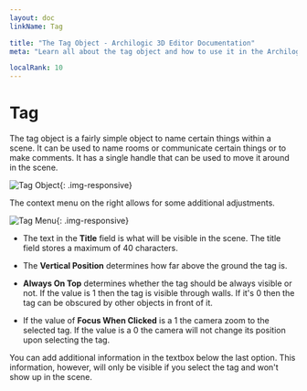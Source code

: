 ```yaml
---
layout: doc
linkName: Tag

title: "The Tag Object - Archilogic 3D Editor Documentation"
meta: "Learn all about the tag object and how to use it in the Archilogic 3D Editor. Check out our documentation."

localRank: 10
---
```


# Tag

The tag object is a fairly simple object to name certain things within a scene. It can be used to name rooms or communicate certain things or to make comments.
It has a single handle that can be used to move it around in the scene.

![Tag Object]({{site.baseurl}}/assets/images/Architecture-Tag-Object.jpg){: .img-responsive}

The context menu on the right allows for some additional adjustments.

![Tag Menu]({{site.baseurl}}/assets/images/Architecture-Tag-Menu.jpg){: .img-responsive}

* The text in the **Title** field is what will be visible in the scene. The title field stores a maximum of 40 characters.

* The **Vertical Position** determines how far above the ground the tag is.

* **Always On Top** determines whether the tag should be always visible or not. If the value is 1 then the tag is visible through walls. If it's 0 then the tag can be obscured by other objects in front of it.

* If the value of **Focus When Clicked** is a 1 the camera zoom to the selected tag. If the value is a 0 the camera will not change its position upon selecting the tag.

You can add additional information in the textbox below the last option. This information, however, will only be visible if you select the tag and won't show up in the scene.
